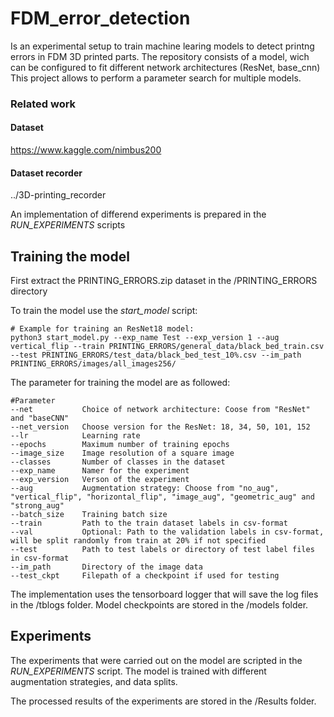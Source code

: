 # FDM_error_detection

Is an experimental setup to train machine learing models to detect printng errors in FDM 3D printed parts.
The repository consists of a model, wich can be configured to fit different network architectures (ResNet, base_cnn)
This project allows to perform a parameter search for multiple models.

### Related work

#### Dataset
https://www.kaggle.com/nimbus200

#### Dataset recorder
../3D-printing_recorder



An implementation of differend experiments is prepared in the *RUN_EXPERIMENTS* scripts

## Training the model

First extract the PRINTING_ERRORS.zip dataset in the /PRINTING_ERRORS directory

To train the model use the *start_model* script:

    # Example for training an ResNet18 model:
    python3 start_model.py --exp_name Test --exp_version 1 --aug vertical_flip --train PRINTING_ERRORS/general_data/black_bed_train.csv --test PRINTING_ERRORS/test_data/black_bed_test_10%.csv --im_path PRINTING_ERRORS/images/all_images256/



The parameter for training the model are as followed:

    #Parameter
    --net           Choice of network architecture: Coose from "ResNet" and "baseCNN"
    --net_version   Choose version for the ResNet: 18, 34, 50, 101, 152
    --lr            Learning rate
    --epochs        Maximum number of training epochs
    --image_size    Image resolution of a square image
    --classes       Number of classes in the dataset
    --exp_name      Namer for the experiment
    --exp_version   Verson of the experiment
    --aug           Augmentation strategy: Choose from "no_aug", "vertical_flip", "horizontal_flip", "image_aug", "geometric_aug" and "strong_aug"
    --batch_size    Training batch size
    --train         Path to the train dataset labels in csv-format
    --val           Optional: Path to the validation labels in csv-format, will be split randomly from train at 20% if not specified
    --test          Path to test labels or directory of test label files in csv-format
    --im_path       Directory of the image data
    --test_ckpt     Filepath of a checkpoint if used for testing
    

The implementation uses the tensorboard logger that will save the log files in the /tblogs folder.
Model checkpoints are stored in the /models folder.

## Experiments

The experiments that were carried out on the model are scripted in the *RUN_EXPERIMENTS* script.
The model is trained with different augmentation strategies, and data splits.

The processed results of the experiments are stored in the /Results folder.

  
